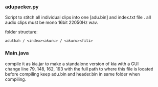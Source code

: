 ### adupacker.py
Script to stitch all individual clips into one \[adu.bin] and index.txt file .
all audio clips must be mono 16bit 22050Hz wav.  

folder structure:  
```
aduthah / <index><akuru> / <akuru><fili>
```

### Main.java
compile it as kia.jar to make a standalone version of kia with a GUI  
change line 79, 148, 162, 193 with the full path to where this file is located before compiling
keep adu.bin and header.bin in same folder when compiling.
